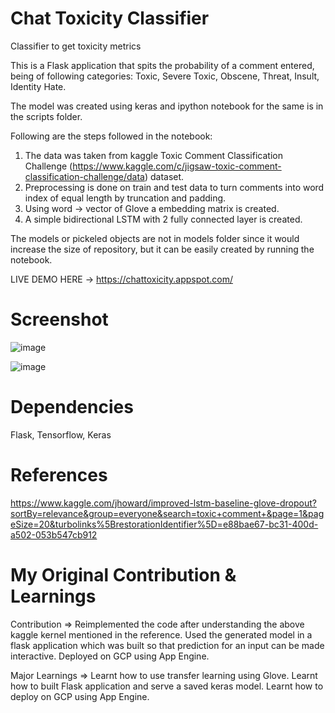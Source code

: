 # Chat Toxicity Classifier
Classifier to get toxicity metrics

This is a Flask application that spits the probability of a comment entered, being of following categories: Toxic, Severe Toxic, Obscene, Threat, Insult, Identity Hate.

The model was created using keras and ipython notebook for the same is in the scripts folder. 

Following are the steps followed in the notebook:

1. The data was taken from kaggle Toxic Comment Classification Challenge (https://www.kaggle.com/c/jigsaw-toxic-comment-classification-challenge/data) dataset.
2. Preprocessing is done on train and test data to turn comments into word index of equal length by truncation and padding.
3. Using word -> vector of Glove a embedding matrix is created.
4. A simple bidirectional LSTM with 2 fully connected layer is created.

The models or pickeled objects are not in models folder since it would increase the size of repository, but it can be easily created by running the notebook.

LIVE DEMO HERE -> https://chattoxicity.appspot.com/

# Screenshot

![image](https://user-images.githubusercontent.com/16362957/66312699-ab04c880-e900-11e9-9c31-ca3f671a0107.png)

![image](https://user-images.githubusercontent.com/16362957/66312796-d2f42c00-e900-11e9-8e1d-48dabb8c6062.png)

# Dependencies
Flask, Tensorflow, Keras

# References
https://www.kaggle.com/jhoward/improved-lstm-baseline-glove-dropout?sortBy=relevance&group=everyone&search=toxic+comment+&page=1&pageSize=20&turbolinks%5BrestorationIdentifier%5D=e88bae67-bc31-400d-a502-053b547cb912

# My Original Contribution & Learnings

Contribution =>
Reimplemented the code after understanding the above kaggle kernel mentioned in the reference.
Used the generated model in a flask application which was built so that prediction for an input can be made interactive.
Deployed on GCP using App Engine.

Major Learnings => 
Learnt how to use transfer learning using Glove.
Learnt how to built Flask application and serve a saved keras model.
Learnt how to deploy on GCP using App Engine.
